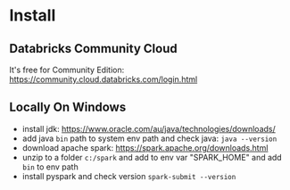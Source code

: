 # Install

## Databricks Community Cloud
It's free for Community Edition: https://community.cloud.databricks.com/login.html

## Locally On Windows
- install jdk: https://www.oracle.com/au/java/technologies/downloads/
- add java `bin` path to system env path and check java: `java --version`
- download apache spark: https://spark.apache.org/downloads.html
- unzip to a folder `c:/spark` and add to env var "SPARK_HOME" and add `bin` to env path
- install pyspark and check version `spark-submit --version`
